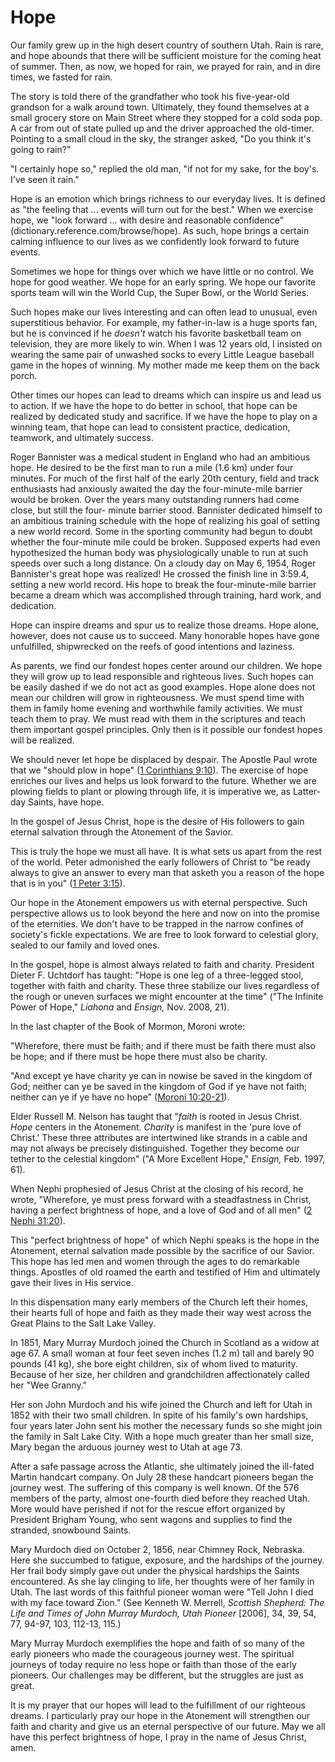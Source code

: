 # Hope

Our family grew up in the high desert country of southern Utah. Rain is rare,
and hope abounds that there will be sufficient moisture for the coming heat of
summer. Then, as now, we hoped for rain, we prayed for rain, and in dire
times, we fasted for rain.

The story is told there of the grandfather who took his five-year-old grandson
for a walk around town. Ultimately, they found themselves at a small grocery
store on Main Street where they stopped for a cold soda pop. A car from out of
state pulled up and the driver approached the old-timer. Pointing to a small
cloud in the sky, the stranger asked, "Do you think it's going to rain?"

"I certainly hope so," replied the old man, "if not for my sake, for the
boy's. I've seen it rain."

Hope is an emotion which brings richness to our everyday lives. It is defined
as "the feeling that ... events will turn out for the best." When we exercise
hope, we "look forward ... with desire and reasonable confidence"
(dictionary.reference.com/browse/hope). As such, hope brings a certain calming
influence to our lives as we confidently look forward to future events.

Sometimes we hope for things over which we have little or no control. We hope
for good weather. We hope for an early spring. We hope our favorite sports
team will win the World Cup, the Super Bowl, or the World Series.

Such hopes make our lives interesting and can often lead to unusual, even
superstitious behavior. For example, my father-in-law is a huge sports fan,
but he is convinced if he _doesn't_ watch his favorite basketball team on
television, they are more likely to win. When I was 12 years old, I insisted
on wearing the same pair of unwashed socks to every Little League baseball
game in the hopes of winning. My mother made me keep them on the back porch.

Other times our hopes can lead to dreams which can inspire us and lead us to
action. If we have the hope to do better in school, that hope can be realized
by dedicated study and sacrifice. If we have the hope to play on a winning
team, that hope can lead to consistent practice, dedication, teamwork, and
ultimately success.

Roger Bannister was a medical student in England who had an ambitious hope. He
desired to be the first man to run a mile (1.6 km) under four minutes. For
much of the first half of the early 20th century, field and track enthusiasts
had anxiously awaited the day the four-minute-mile barrier would be broken.
Over the years many outstanding runners had come close, but still the four-
minute barrier stood. Bannister dedicated himself to an ambitious training
schedule with the hope of realizing his goal of setting a new world record.
Some in the sporting community had begun to doubt whether the four-minute mile
could be broken. Supposed experts had even hypothesized the human body was
physiologically unable to run at such speeds over such a long distance. On a
cloudy day on May 6, 1954, Roger Bannister's great hope was realized! He
crossed the finish line in 3:59.4, setting a new world record. His hope to
break the four-minute-mile barrier became a dream which was accomplished
through training, hard work, and dedication.

Hope can inspire dreams and spur us to realize those dreams. Hope alone,
however, does not cause us to succeed. Many honorable hopes have gone
unfulfilled, shipwrecked on the reefs of good intentions and laziness.

As parents, we find our fondest hopes center around our children. We hope they
will grow up to lead responsible and righteous lives. Such hopes can be easily
dashed if we do not act as good examples. Hope alone does not mean our
children will grow in righteousness. We must spend time with them in family
home evening and worthwhile family activities. We must teach them to pray. We
must read with them in the scriptures and teach them important gospel
principles. Only then is it possible our fondest hopes will be realized.

We should never let hope be displaced by despair. The Apostle Paul wrote that
we "should plow in hope" ([1 Corinthians
9:10](https://www.lds.org/scriptures/nt/1-cor/9.10?lang=eng#9)). The exercise
of hope enriches our lives and helps us look forward to the future. Whether we
are plowing fields to plant or plowing through life, it is imperative we, as
Latter-day Saints, have hope.

In the gospel of Jesus Christ, hope is the desire of His followers to gain
eternal salvation through the Atonement of the Savior.

This is truly the hope we must all have. It is what sets us apart from the
rest of the world. Peter admonished the early followers of Christ to "be ready
always to give an answer to every man that asketh you a reason of the hope
that is in you" ([1 Peter
3:15](https://www.lds.org/scriptures/nt/1-pet/3.15?lang=eng#14)).

Our hope in the Atonement empowers us with eternal perspective. Such
perspective allows us to look beyond the here and now on into the promise of
the eternities. We don't have to be trapped in the narrow confines of
society's fickle expectations. We are free to look forward to celestial glory,
sealed to our family and loved ones.

In the gospel, hope is almost always related to faith and charity. President
Dieter F. Uchtdorf has taught: "Hope is one leg of a three-legged stool,
together with faith and charity. These three stabilize our lives regardless of
the rough or uneven surfaces we might encounter at the time" ("The Infinite
Power of Hope," _Liahona_ and _Ensign,_ Nov. 2008, 21).

In the last chapter of the Book of Mormon, Moroni wrote:

"Wherefore, there must be faith; and if there must be faith there must also be
hope; and if there must be hope there must also be charity.

"And except ye have charity ye can in nowise be saved in the kingdom of God;
neither can ye be saved in the kingdom of God if ye have not faith; neither
can ye if ye have no hope" ([Moroni
10:20-21](https://www.lds.org/scriptures/bofm/moro/10.20-21?lang=eng#19)).

Elder Russell M. Nelson has taught that "_faith_ is rooted in Jesus Christ.
_Hope_ centers in the Atonement. _Charity_ is manifest in the 'pure love of
Christ.' These three attributes are intertwined like strands in a cable and
may not always be precisely distinguished. Together they become our tether to
the celestial kingdom" ("A More Excellent Hope," _Ensign,_ Feb. 1997, 61).

When Nephi prophesied of Jesus Christ at the closing of his record, he wrote,
"Wherefore, ye must press forward with a steadfastness in Christ, having a
perfect brightness of hope, and a love of God and of all men" ([2 Nephi
31:20](https://www.lds.org/scriptures/bofm/2-ne/31.20?lang=eng#19)).

This "perfect brightness of hope" of which Nephi speaks is the hope in the
Atonement, eternal salvation made possible by the sacrifice of our Savior.
This hope has led men and women through the ages to do remarkable things.
Apostles of old roamed the earth and testified of Him and ultimately gave
their lives in His service.

In this dispensation many early members of the Church left their homes, their
hearts full of hope and faith as they made their way west across the Great
Plains to the Salt Lake Valley.

In 1851, Mary Murray Murdoch joined the Church in Scotland as a widow at age
67. A small woman at four feet seven inches (1.2 m) tall and barely 90 pounds
(41 kg), she bore eight children, six of whom lived to maturity. Because of
her size, her children and grandchildren affectionately called her "Wee
Granny."

Her son John Murdoch and his wife joined the Church and left for Utah in 1852
with their two small children. In spite of his family's own hardships, four
years later John sent his mother the necessary funds so she might join the
family in Salt Lake City. With a hope much greater than her small size, Mary
began the arduous journey west to Utah at age 73.

After a safe passage across the Atlantic, she ultimately joined the ill-fated
Martin handcart company. On July 28 these handcart pioneers began the journey
west. The suffering of this company is well known. Of the 576 members of the
party, almost one-fourth died before they reached Utah. More would have
perished if not for the rescue effort organized by President Brigham Young,
who sent wagons and supplies to find the stranded, snowbound Saints.

Mary Murdoch died on October 2, 1856, near Chimney Rock, Nebraska. Here she
succumbed to fatigue, exposure, and the hardships of the journey. Her frail
body simply gave out under the physical hardships the Saints encountered. As
she lay clinging to life, her thoughts were of her family in Utah. The last
words of this faithful pioneer woman were "Tell John I died with my face
toward Zion." (See Kenneth W. Merrell, _Scottish Shepherd: The Life and Times
of John Murray Murdoch, Utah Pioneer_ [2006], 34, 39, 54, 77, 94-97, 103,
112-13, 115.)

Mary Murray Murdoch exemplifies the hope and faith of so many of the early
pioneers who made the courageous journey west. The spiritual journeys of today
require no less hope or faith than those of the early pioneers. Our challenges
may be different, but the struggles are just as great.

It is my prayer that our hopes will lead to the fulfillment of our righteous
dreams. I particularly pray our hope in the Atonement will strengthen our
faith and charity and give us an eternal perspective of our future. May we all
have this perfect brightness of hope, I pray in the name of Jesus Christ,
amen.


